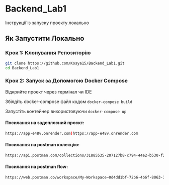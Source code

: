 # Backend_Lab1

Інструкції із запуску проєкту локально

## Як Запустити Локально 

### Крок 1: Клонування Репозиторію

```bash
git clone https://github.com/Kosya15/Backend_Lab1.git
cd Backend_Lab1
```

### Крок 2: Запуск за Допомогою Docker Compose

Відкрийте проєкт через термінал чи IDE

Збілдіть docker-compose файл кодом ```docker-compose build ```

Запустіть контейнер використовуючи ```docker-compose up```

#### Посилання на задеплоєний проєкт:
```bash
https://app-e48v.onrender.com)https://app-e48v.onrender.com
```

#### Посилання на postman колекцію:
```bash
https://api.postman.com/collections/31885535-207127b8-c794-44e2-b530-f226031a4fd6?access_key=PMAT-01HJ4EZ325ZKMK6RGAJHWKXVXA
```

#### Посилання на postman flow:
```bash
https://web.postman.co/workspace/My-Workspace~0d4dd1bf-72b6-4b6f-8063-36126821dfcf/flow/658353f9a19b2b0031686c69
```

